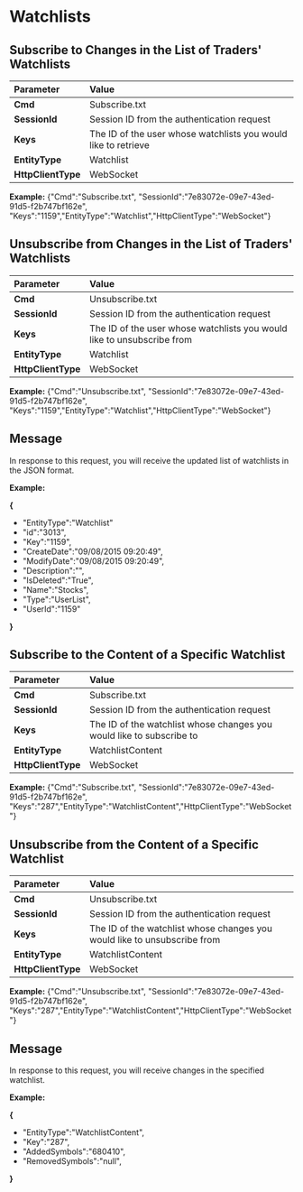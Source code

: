 # Watchlists

## Subscribe to Сhanges in the List of Traders' Watchlists <a id="Watchlist-Subscribe(&#x421;hangesinthelistofwatchlist)"></a>

| Parameter | Value |
| :--- | :--- |
| **Cmd** | Subscribe.txt |
| **SessionId** | Session ID from the authentication request |
| **Keys** | The ID of the user whose watchlists you would like to retrieve |
| **EntityType** | Watchlist |
| **HttpClientType** | WebSocket |

**Example:** {"Cmd":"Subscribe.txt", "SessionId":"7e83072e-09e7-43ed-91d5-f2b747bf162e", "Keys":"1159","EntityType":"Watchlist","HttpClientType":"WebSocket"}‌

## Unsubscribe from Сhanges in the List of Traders' Watchlists <a id="Watchlist-Unsubscribe"></a>

| Parameter | Value |
| :--- | :--- |
| **Cmd** | Unsubscribe.txt |
| **SessionId** | Session ID from the authentication request |
| **Keys** | The ID of the user whose watchlists you would like to unsubscribe from |
| **EntityType** | Watchlist |
| **HttpClientType** | WebSocket |

**Example:** {"Cmd":"Unsubscribe.txt", "SessionId":"7e83072e-09e7-43ed-91d5-f2b747bf162e", "Keys":"1159","EntityType":"Watchlist","HttpClientType":"WebSocket"}‌

## Message <a id="Watchlist-Message"></a>

In response to this request, you will receive the updated list of watchlists in the JSON format.‌

**Example:**‌

**{**‌

* "EntityType":"Watchlist"
* "id":"3013",
* "Key":"1159",
* "CreateDate":"09/08/2015 09:20:49",
* "ModifyDate":"09/08/2015 09:20:49",
* "Description":"",
* "IsDeleted":"True",
* "Name":"Stocks",
* "Type":"UserList",
* "UserId":"1159"

**}**‌

## Subscribe to the Content of a Specific Watchlist <a id="Watchlist-Subscribe(Contentofspecifiedwatchlist)"></a>

| Parameter | Value |
| :--- | :--- |
| **Cmd** | Subscribe.txt |
| **SessionId** | Session ID from the authentication request |
| **Keys** | The ID of the watchlist whose changes you would like to subscribe to |
| **EntityType** | WatchlistContent |
| **HttpClientType** | WebSocket |

**Example:** {"Cmd":"Subscribe.txt", "SessionId":"7e83072e-09e7-43ed-91d5-f2b747bf162e", "Keys":"287","EntityType":"WatchlistContent","HttpClientType":"WebSocket"}‌

## Unsubscribe from the Content of a Specific Watchlist <a id="Watchlist-Subscribe(Contentofspecifiedwatchlist)-1"></a>

| Parameter | Value |
| :--- | :--- |
| **Cmd** | Unsubscribe.txt |
| **SessionId** | Session ID from the authentication request |
| **Keys** | The ID of the watchlist whose changes you would like to unsubscribe from |
| **EntityType** | WatchlistContent |
| **HttpClientType** | WebSocket |

**Example:** {"Cmd":"Unsubscribe.txt", "SessionId":"7e83072e-09e7-43ed-91d5-f2b747bf162e", "Keys":"287","EntityType":"WatchlistContent","HttpClientType":"WebSocket"}‌

## Message <a id="Watchlist-Message.1"></a>

In response to this request, you will receive changes in the specified watchlist.‌

**Example:**‌

**{**‌

* "EntityType":"WatchlistContent",
* "Key":"287",
* "AddedSymbols":"680410",
* "RemovedSymbols":"null",

**}**

